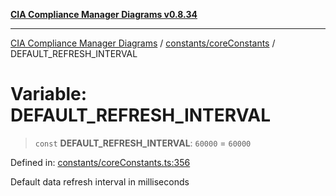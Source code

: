 [**CIA Compliance Manager Diagrams v0.8.34**](../../../README.md)

***

[CIA Compliance Manager Diagrams](../../../modules.md) / [constants/coreConstants](../README.md) / DEFAULT\_REFRESH\_INTERVAL

# Variable: DEFAULT\_REFRESH\_INTERVAL

> `const` **DEFAULT\_REFRESH\_INTERVAL**: `60000` = `60000`

Defined in: [constants/coreConstants.ts:356](https://github.com/Hack23/cia-compliance-manager/blob/a33140701dae02a85d2f0d957645dda4d2c4da41/src/constants/coreConstants.ts#L356)

Default data refresh interval in milliseconds
